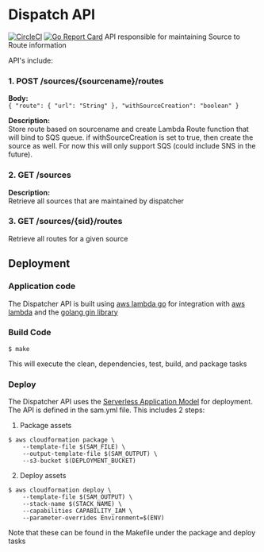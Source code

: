 # Dispatch API
[![CircleCI](https://circleci.com/gh/larse514/dispatcher-api.svg?style=svg)](https://circleci.com/gh/larse514/dispatcher-api) [![Go Report Card](https://goreportcard.com/badge/github.com/larse514/dispatcher-api)](https://goreportcard.com/report/github.com/larse514/dispatcher-api)
API responsible for maintaining Source to Route information

API's include:

### 1. POST /sources/{sourcename}/routes

**Body:**</br>
`{
	"route": {
		"url": "String"
	},
	"withSourceCreation": "boolean"
}`

**Description:**</br>
Store route based on sourcename and create Lambda Route function that will bind to SQS queue.  if withSourceCreation is set to true, then create the source as well.  For now this will only support SQS (could include SNS in the future).  


### 2. GET /sources

**Description:**</br>
Retrieve all sources that are maintained by dispatcher

### 3. GET /sources/{sid}/routes
Retrieve all routes for a given source


## Deployment
### Application code
The Dispatcher API is built using [aws lambda go](https://github.com/aws/aws-lambda-go) for integration with [aws lambda](https://aws.amazon.com/lambda/) and the [golang gin library](https://gin-gonic.github.io/gin/) 
### Build Code
``` shell
$ make
```
This will execute the clean, dependencies, test, build, and package tasks

### Deploy
The Dispatcher API uses the [Serverless Application Model](https://github.com/awslabs/serverless-application-model) for deployment.  The API is defined in the sam.yml file.  This includes 2 steps:

1. Package assets

``` shell
$ aws cloudformation package \
    --template-file $(SAM_FILE) \
    --output-template-file $(SAM_OUTPUT) \
    --s3-bucket $(DEPLOYMENT_BUCKET) 

```

2. Deploy assets
``` shell
$ aws cloudformation deploy \
    --template-file $(SAM_OUTPUT) \
    --stack-name $(STACK_NAME) \
    --capabilities CAPABILITY_IAM \
    --parameter-overrides Environment=$(ENV)

```
Note that these can be found in the Makefile under the package and deploy tasks
